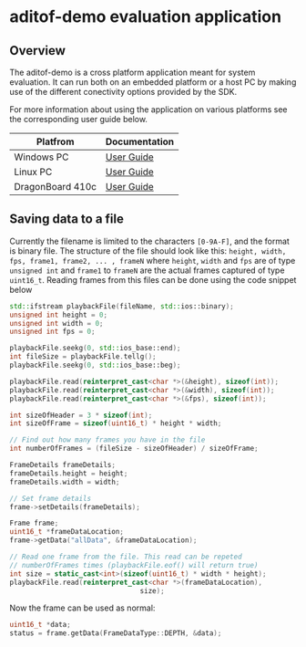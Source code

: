 # aditof-demo evaluation application 

## Overview

The aditof-demo is a cross platform application meant for system evaluation. It can run both on an embedded platform or a host PC by making use of the different conectivity options provided by the SDK.  

For more information about using the application on various platforms see the corresponding user guide below.

| Platfrom | Documentation |
| --------- | ----------- |
| Windows PC | [User Guide](https://wiki.analog.com/resources/eval/user-guides/ad-96tof1-ebz/ug_windows) |
| Linux PC | [User Guide](https://wiki.analog.com/resources/eval/user-guides/ad-96tof1-ebz/ug_linux) |
| DragonBoard 410c | [User Guide](https://wiki.analog.com/resources/eval/user-guides/ad-96tof1-ebz/ug_db410c) |

## Saving data to a file

Currently the filename is limited to the characters `[0-9A-F]`, and the format is binary file.
The structure of the file should look like this:
`height, width, fps, frame1, frame2, ... , frameN`
where `height`, `width` and `fps` are of type `unsigned int` and `frame1` to `frameN` are the actual frames captured of type `uint16_t`.
Reading frames from this files can be done using the code snippet below
```cpp
std::ifstream playbackFile(fileName, std::ios::binary);
unsigned int height = 0;
unsigned int width = 0;
unsigned int fps = 0;

playbackFile.seekg(0, std::ios_base::end);
int fileSize = playbackFile.tellg();
playbackFile.seekg(0, std::ios_base::beg);

playbackFile.read(reinterpret_cast<char *>(&height), sizeof(int));
playbackFile.read(reinterpret_cast<char *>(&width), sizeof(int));
playbackFile.read(reinterpret_cast<char *>(&fps), sizeof(int));

int sizeOfHeader = 3 * sizeof(int);
int sizeOfFrame = sizeof(uint16_t) * height * width;

// Find out how many frames you have in the file
int numberOfFrames = (fileSize - sizeOfHeader) / sizeOfFrame;

FrameDetails frameDetails;
frameDetails.height = height;
frameDetails.width = width;

// Set frame details
frame->setDetails(frameDetails);

Frame frame;
uint16_t *frameDataLocation;
frame->getData("allData", &frameDataLocation);

// Read one frame from the file. This read can be repeted 
// numberOfFrames times (playbackFile.eof() will return true)
int size = static_cast<int>(sizeof(uint16_t) * width * height);
playbackFile.read(reinterpret_cast<char *>(frameDataLocation),
                                size);
```
Now the frame can be used as normal:
```cpp
uint16_t *data;
status = frame.getData(FrameDataType::DEPTH, &data);
```
